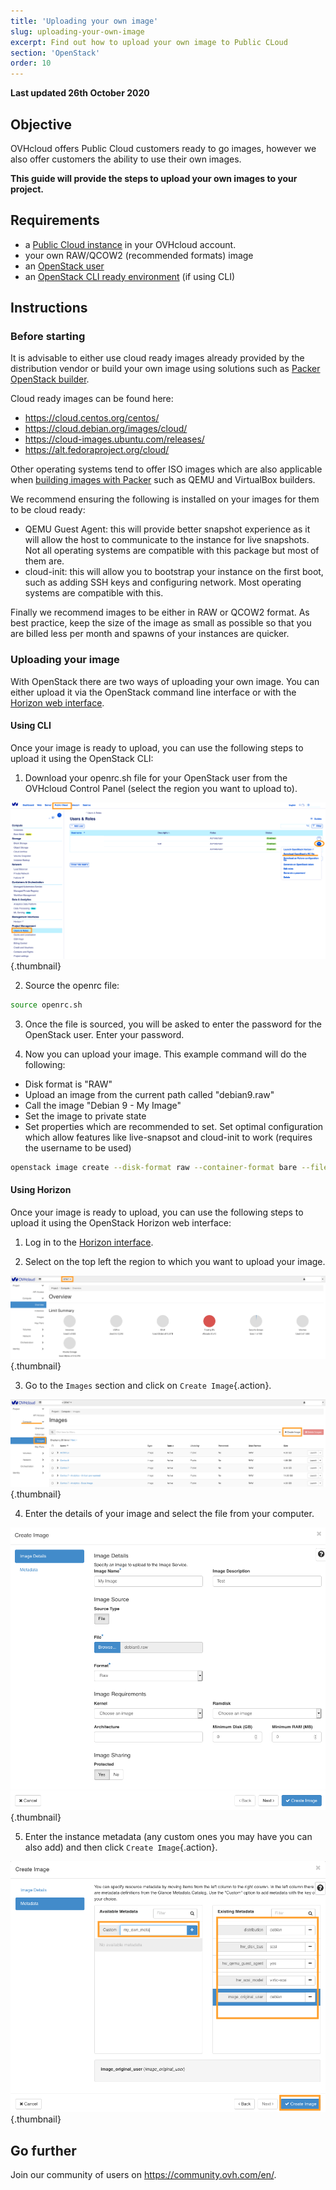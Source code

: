 ```yaml
---
title: 'Uploading your own image'
slug: uploading-your-own-image
excerpt: Find out how to upload your own image to Public CLoud
section: 'OpenStack'
order: 10
---
```


**Last updated 26th October 2020**

## Objective

OVHcloud offers Public Cloud customers ready to go images, however we also offer customers the ability to use their own images.

**This guide will provide the steps to upload your own images to your project.**

## Requirements

- a [Public Cloud instance](../create_an_instance_in_your_ovh_customer_account/) in your OVHcloud account.
- your own RAW/QCOW2 (recommended formats) image 
- an [OpenStack user](../creation-and-deletion-of-openstack-user) 
- an [OpenStack CLI ready environment](../prepare_the_environment_for_using_the_openstack_api) (if using CLI)

## Instructions

### Before starting

It is advisable to either use cloud ready images already provided by the distribution vendor or build your own image using solutions such as [Packer OpenStack builder](../packer-openstack-builder).

Cloud ready images can be found here:

- https://cloud.centos.org/centos/
- https://cloud.debian.org/images/cloud/
- https://cloud-images.ubuntu.com/releases/
- https://alt.fedoraproject.org/cloud/

Other operating systems tend to offer ISO images which are also applicable when [building images with Packer](https://www.packer.io/docs/builders) such as QEMU and VirtualBox builders.

We recommend ensuring the following is installed on your images for them to be cloud ready:
- QEMU Guest Agent: this will provide better snapshot experience as it will allow the host to communicate to the instance for live snapshots. Not all operating systems are compatible with this package but most of them are.
- cloud-init: this will allow you to bootstrap your instance on the first boot, such as adding SSH keys and configuring network. Most operating systems are compatible with this.

Finally we recommend images to be either in RAW or QCOW2 format. As best practice, keep the size of the image as small as possible so that you are billed less per month and spawns of your instances are quicker.

### Uploading your image

With OpenStack there are two ways of uploading your own image. You can either upload it via the OpenStack command line interface or with the [Horizon web interface](https://horizon.cloud.ovh.net/auth/login/).

#### Using CLI

Once your image is ready to upload, you can use the following steps to upload it using the OpenStack CLI:

1. Download your openrc.sh file for your OpenStack user from the OVHcloud Control Panel (select the region you want to upload to).

![openrc](images/openrc_file.png){.thumbnail}

2. Source the openrc file:

```sh
source openrc.sh
```

3. Once the file is sourced, you will be asked to enter the password for the OpenStack user. Enter your password.

4. Now you can upload your image. This example command will do the following:
- Disk format is "RAW"
- Upload an image from the current path called "debian9.raw"
- Call the image "Debian 9 - My Image"
- Set the image to private state
- Set properties which are recommended to set. Set optimal configuration which allow features like live-snapsot and cloud-init to work (requires the username to be used)

```sh
openstack image create --disk-format raw --container-format bare --file debian9.raw "Debian 9 - My Image" --private --property distribution=debian --property hw_disk_bus=scsi --property hw_scsi_model=virtio-scsi --property hw_qemu_guest_agent=yes --property image_original_user=debian
```

#### Using Horizon

Once your image is ready to upload, you can use the following steps to upload it using the OpenStack Horizon web interface:

1. Log in to the [Horizon interface](https://horizon.cloud.ovh.net/auth/login/).

2. Select on the top left the region to which you want to upload your image.

![horizon_1](images/horizon_1.png){.thumbnail}

3. Go to the `Images` section and click on `Create Image`{.action}.

![horizon_2](images/horizon_2.png){.thumbnail}

4. Enter the details of your image and select the file from your computer.

![horizon_3](images/horizon_3.png){.thumbnail}

5. Enter the instance metadata (any custom ones you may have you can also add) and then click `Create Image`{.action}.

![horizon_4](images/horizon_4.png){.thumbnail}

## Go further

Join our community of users on <https://community.ovh.com/en/>.
